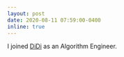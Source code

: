```yaml
---
layout: post
date: 2020-08-11 07:59:00-0400
inline: true
---
```


I joined [DiDi](https://www.didiglobal.com/) as an Algorithm Engineer.